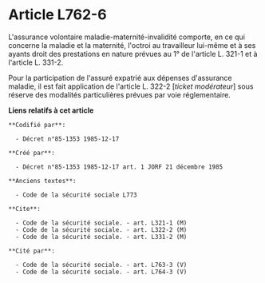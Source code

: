# Article L762-6

L'assurance volontaire maladie-maternité-invalidité comporte, en ce qui concerne la maladie et la maternité, l'octroi au
travailleur lui-même et à ses ayants droit des prestations en nature prévues au 1° de l'article L. 321-1 et à l'article L.
331-2. 

Pour la participation de l'assuré expatrié aux dépenses d'assurance maladie, il est fait application de l'article L. 322-2
[*ticket modérateur*] sous réserve des modalités particulières prévues par voie réglementaire.

**Liens relatifs à cet article**

	**Codifié par**:

	  - Décret n°85-1353 1985-12-17

	**Créé par**:

	  - Décret n°85-1353 1985-12-17 art. 1 JORF 21 décembre 1985

	**Anciens textes**:

	  - Code de la sécurité sociale L773

	**Cite**:

	  - Code de la sécurité sociale. - art. L321-1 (M)
	  - Code de la sécurité sociale. - art. L322-2 (M)
	  - Code de la sécurité sociale. - art. L331-2 (M)

	**Cité par**:

	  - Code de la sécurité sociale. - art. L763-3 (V)
	  - Code de la sécurité sociale. - art. L764-3 (V)
